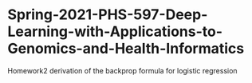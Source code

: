# Spring-2021-PHS-597-Deep-Learning-with-Applications-to-Genomics-and-Health-Informatics

Homework2 derivation of the backprop formula for logistic regression

